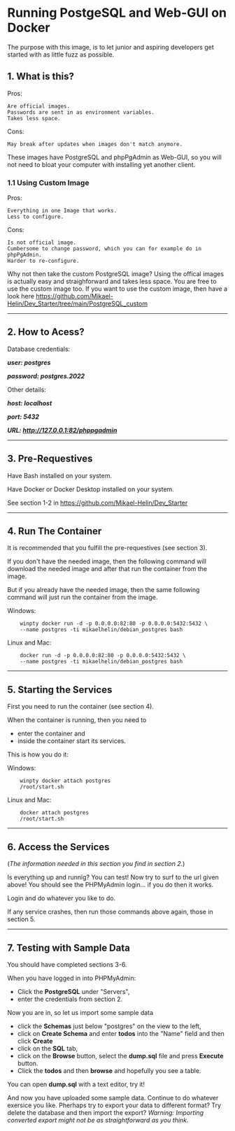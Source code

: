 # **Running PostgeSQL and Web-GUI on Docker**

The purpose with this image, is to let junior and aspiring developers get started with as little fuzz as possible.

## **1. What is this?**

Pros:

    Are official images.
    Passwords are sent in as environment variables.
    Takes less space.

Cons:

    May break after updates when images don't match anymore.

These images have PostgreSQL and phpPgAdmin as Web-GUI, so you will not need to bloat your computer with installing yet another client.

### **1.1 Using Custom Image**

Pros:

    Everything in one Image that works.
    Less to configure.

Cons:

    Is not official image.
    Cumbersome to change password, which you can for example do in phpPgAdmin.
    Harder to re-configure.

Why not then take the custom PostgreSQL image? Using the offical images is actually easy and straighforward and takes less space. You are free to use the custom image too. If you want to use the custom image, then have a look here https://github.com/Mikael-Helin/Dev_Starter/tree/main/PostgreSQL_custom
___

## **2. How to Acess?**

Database credentials:

***user: postgres***

***password: postgres.2022***

Other details:

***host: localhost***

***port: 5432***

***URL: http://127.0.0.1:82/phppgadmin***
___

## **3. Pre-Requestives**

Have Bash installed on your system.

Have Docker or Docker Desktop installed on your system.

See section 1-2 in https://github.com/Mikael-Helin/Dev_Starter

___

## **4. Run The Container**

It is recommended that you fulfill the pre-requestives (see section 3).

If you don't have the needed image, then the following command will download the needed image and after that run the container from the image.

But if you already have the needed image, then the same following command will just run the container from the image.

Windows:

        winpty docker run -d -p 0.0.0.0:82:80 -p 0.0.0.0:5432:5432 \
        --name postgres -ti mikaelhelin/debian_postgres bash

Linux and Mac:

        docker run -d -p 0.0.0.0:82:80 -p 0.0.0.0:5432:5432 \
        --name postgres -ti mikaelhelin/debian_postgres bash

___

## **5. Starting the Services**

First you need to run the container (see section 4).

When the container is running, then you need to
* enter the container and
* inside the container start its services.

This is how you do it:

Windows:

        winpty docker attach postgres
        /root/start.sh

Linux and Mac:

        docker attach postgres
        /root/start.sh

___

## **6. Access the Services**

(*The information needed in this section you find in section 2.*)

Is everything up and runnig? You can test! Now try to surf to the url given above! You should see the PHPMyAdmin login... if you do then it works.

Login and do whatever you like to do.

If any service crashes, then run those commands above again, those in section 5.

___

## **7. Testing with Sample Data**

You should have completed sections 3-6.

When you have logged in into PHPMyAdmin:

* Click the **PostgreSQL** under "Servers",
* enter the credentials from section 2.

Now you are in, so let us import some sample data

* click the **Schemas** just below "postgres" on the view to the left,
* click on **Create Schema** and enter **todos** into the "Name" field and then click **Create**
* click on the **SQL** tab,
* click on the **Browse** button, select the **dump.sql** file and press **Execute** button.
* Click the **todos** and then **browse** and hopefully you see a table.

You can open **dump.sql** with a text editor, try it!

And now you have uploaded some sample data. Continue to do whatever exersice you like. Pherhaps try to export your data to different format? Try delete the database and then import the export? *Warning: Importing converted export might not be as straightforward as you think.*
